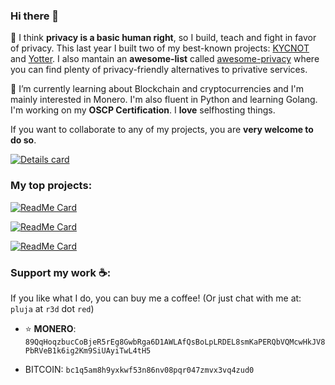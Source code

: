 ### Hi there 👋

🔭 I think **privacy is a basic human right**, so I build, teach and fight in favor of privacy. This last year I built two of my best-known projects: [KYCNOT](https://github.com/pluja/kycnot) and [Yotter](https://github.com/ytorg/yotter). I also mantain an **awesome-list** called [awesome-privacy](https://github.com/pluja/awesome-privacy) where you can find plenty of privacy-friendly alternatives to privative services.

🌱 I’m currently learning about Blockchain and cryptocurrencies and I'm mainly interested in Monero. I'm also fluent in Python and learning Golang. I'm working on my **OSCP Certification**. I **love** selfhosting things.

If you want to collaborate to any of my projects, you are **very welcome to do so**. 

<a href="https://github.com/pluja">
    <img align="center" src="https://github-readme-stats.vercel.app/api?username=pluja&show_icons=true&theme=dark" alt="Details card" />
</a>

### My top projects:

[![ReadMe Card](https://github-readme-stats.vercel.app/api/pin/?username=ytorg&repo=yotter&theme=dark)](https://github.com/ytorg/yotter)

[![ReadMe Card](https://github-readme-stats.vercel.app/api/pin/?username=pluja&repo=kycnot&theme=dark)](https://github.com/pluja/kycnot)

[![ReadMe Card](https://github-readme-stats.vercel.app/api/pin/?username=pluja&repo=awesome-privacy&theme=dark)](https://github.com/pluja/awesome-privacy)

### Support my work ☕:

If you like what I do, you can buy me a coffee! (Or just chat with me at: `pluja` at `r3d` dot `red`)

* ⭐ **MONERO**: `89QqHoqzbucCoBjeR5rEg8GwbRga6D1AWLAfQsBoLpLRDEL8smKaPERQbVQMcwHkJV8PbRVeB1k6ig2Km9SiUAyiTwL4tH5`

* BITCOIN: `bc1q5am8h9yxkwf53n86nv08pqr047zmvx3vq4zud0`

